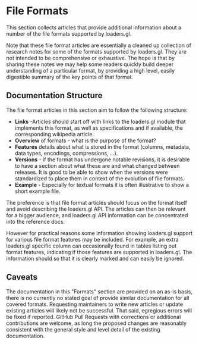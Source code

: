 # File Formats

This section collects articles that provide additional information about a number of the file formats supported by loaders.gl.

Note that these file format articles are essentially a cleaned up collection of research notes for some of the formats supported by loaders.gl. They are not intended to be comprehensive or exhaustive. The hope is that by sharing these notes we may help some readers quickly build deeper understanding of a particular format, by providing a high level, easily digestible summary of the key points of that format.

## Documentation Structure

The file format articles in this section aim to follow the following structure:

- **Links** -Articles should start off with links to the loaders.gl module that implements this format, as well as specifications and if available, the corresponding wikipedia article.
- **Overview** of formats - what is the purpose of the format?
- **Features** details about what is stored in the format (columns, metadata, data types, encodings, compressions, ...).
- **Versions** - if the format has undergone notable revisions, it is desirable to have a section about what these are and what changed between releases. It is good to be able to show when the versions were standardized to place them in context of the evolution of file formats.
- **Example** - Especially for textual formats it is often illustrative to show a short example file.

The preference is that file format articles should focus on the format itself and avoid describing the loaders.gl API. The articles can then be relevant for a bigger audience, and loaders.gl API information can be concentrated into the reference docs.

However for practical reasons some information showing loaders.gl support for various file format features may be included. For example, an extra loaders.gl specific column can occasionally found in tables listing out format features, indicating if those features are supported in loaders.gl. The information should so that it is clearly marked and can easily be ignored.

## Caveats

The documentation in this "Formats" section are provided on an as-is basis, there is no currently no stated goal of provide similar documentation for all covered formats. Requesting maintainers to write new articles or update existing articles will likely not be successful. That said, egregious errors will be fixed if reported. GitHub Pull Requests with corrections or additional contributions are welcome, as long the proposed changes are reasonably consistent with the general style and level detail of the existing documentation.

